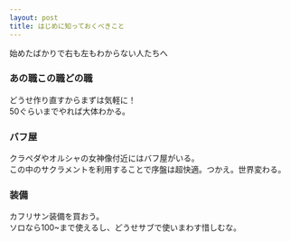 ```yaml
---
layout: post
title: はじめに知っておくべきこと
---
```


始めたばかりで右も左もわからない人たちへ

### あの職この職どの職

どうせ作り直すからまずは気軽に！  
50ぐらいまでやれば大体わかる。

### バフ屋

クラペダやオルシャの女神像付近にはバフ屋がいる。  
この中のサクラメントを利用することで序盤は超快適。つかえ。世界変わる。

### 装備

カフリサン装備を買おう。  
ソロなら100~まで使えるし、どうせサブで使いまわす惜しむな。
